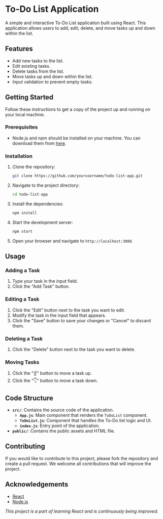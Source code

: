 # To-Do List Application

A simple and interactive To-Do List application built using React. This application allows users to add, edit, delete, and move tasks up and down within the list.

## Features

- Add new tasks to the list.
- Edit existing tasks.
- Delete tasks from the list.
- Move tasks up and down within the list.
- Input validation to prevent empty tasks.

## Getting Started

Follow these instructions to get a copy of the project up and running on your local machine.

### Prerequisites

- Node.js and npm should be installed on your machine. You can download them from [here](https://nodejs.org/).

### Installation

1. Clone the repository:

    ```sh
    git clone https://github.com/yourusername/todo-list-app.git
    ```

2. Navigate to the project directory:

    ```sh
    cd todo-list-app
    ```

3. Install the dependencies:

    ```sh
    npm install
    ```

4. Start the development server:

    ```sh
    npm start
    ```

5. Open your browser and navigate to `http://localhost:3000`.

## Usage

### Adding a Task

1. Type your task in the input field.
2. Click the "Add Task" button.

### Editing a Task

1. Click the "Edit" button next to the task you want to edit.
2. Modify the task in the input field that appears.
3. Click the "Save" button to save your changes or "Cancel" to discard them.

### Deleting a Task

1. Click the "Delete" button next to the task you want to delete.

### Moving Tasks

1. Click the "☝" button to move a task up.
2. Click the "👇" button to move a task down.

## Code Structure

- **`src/`**: Contains the source code of the application.
  - **`App.js`**: Main component that renders the `ToDoList` component.
  - **`ToDoList.js`**: Component that handles the To-Do list logic and UI.
  - **`index.js`**: Entry point of the application.
- **`public/`**: Contains the public assets and HTML file.

## Contributing

If you would like to contribute to this project, please fork the repository and create a pull request. We welcome all contributions that will improve the project.
## Acknowledgements

- [React](https://reactjs.org/)
- [Node.js](https://nodejs.org/)


*This project is a part of learning React and is continuously being improved.*
